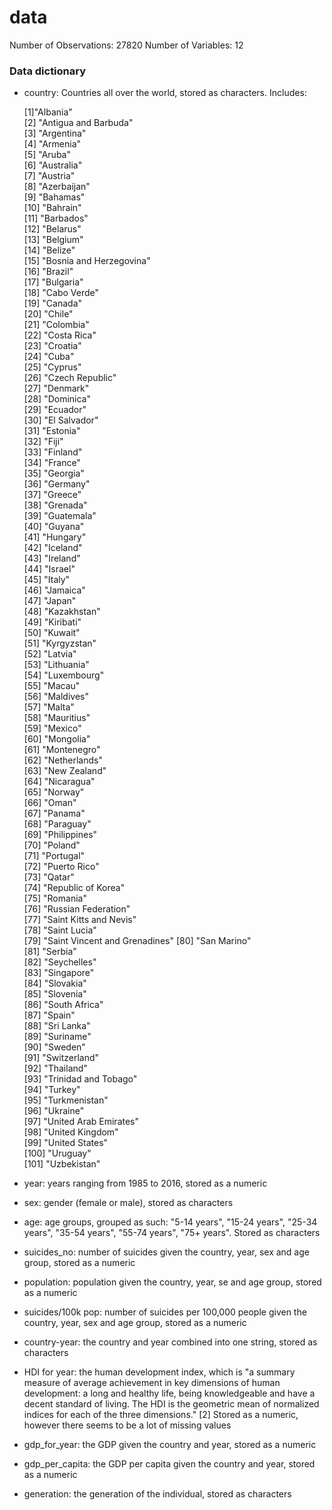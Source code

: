 # data

Number of Observations: 27820
Number of Variables: 12

### Data dictionary 
- country: Countries all over the world, stored as characters. Includes: 

  [1]"Albania"                     
  [2] "Antigua and Barbuda"         
  [3] "Argentina"                   
  [4] "Armenia"                     
  [5] "Aruba"                       
  [6] "Australia"                   
  [7] "Austria"                     
  [8] "Azerbaijan"                  
  [9] "Bahamas"                     
 [10] "Bahrain"                     
 [11] "Barbados"                    
 [12] "Belarus"                     
 [13] "Belgium"                     
 [14] "Belize"                      
 [15] "Bosnia and Herzegovina"      
 [16] "Brazil"                      
 [17] "Bulgaria"                    
 [18] "Cabo Verde"                  
 [19] "Canada"                      
 [20] "Chile"                       
 [21] "Colombia"                    
 [22] "Costa Rica"                  
 [23] "Croatia"                     
 [24] "Cuba"                        
 [25] "Cyprus"                      
 [26] "Czech Republic"              
 [27] "Denmark"                     
 [28] "Dominica"                    
 [29] "Ecuador"                     
 [30] "El Salvador"                 
 [31] "Estonia"                     
 [32] "Fiji"                        
 [33] "Finland"                     
 [34] "France"                      
 [35] "Georgia"                     
 [36] "Germany"                     
 [37] "Greece"                      
 [38] "Grenada"                     
 [39] "Guatemala"                   
 [40] "Guyana"                      
 [41] "Hungary"                     
 [42] "Iceland"                     
 [43] "Ireland"                     
 [44] "Israel"                      
 [45] "Italy"                       
 [46] "Jamaica"                     
 [47] "Japan"                       
 [48] "Kazakhstan"                  
 [49] "Kiribati"                    
 [50] "Kuwait"                      
 [51] "Kyrgyzstan"                  
 [52] "Latvia"                      
 [53] "Lithuania"                   
 [54] "Luxembourg"                  
 [55] "Macau"                       
 [56] "Maldives"                    
 [57] "Malta"                       
 [58] "Mauritius"                   
 [59] "Mexico"                      
 [60] "Mongolia"                    
 [61] "Montenegro"                  
 [62] "Netherlands"                 
 [63] "New Zealand"                 
 [64] "Nicaragua"                   
 [65] "Norway"                      
 [66] "Oman"                        
 [67] "Panama"                      
 [68] "Paraguay"                    
 [69] "Philippines"                 
 [70] "Poland"                      
 [71] "Portugal"                    
 [72] "Puerto Rico"                 
 [73] "Qatar"                       
 [74] "Republic of Korea"           
 [75] "Romania"                     
 [76] "Russian Federation"          
 [77] "Saint Kitts and Nevis"       
 [78] "Saint Lucia"                 
 [79] "Saint Vincent and Grenadines"
 [80] "San Marino"                  
 [81] "Serbia"                      
 [82] "Seychelles"                  
 [83] "Singapore"                   
 [84] "Slovakia"                    
 [85] "Slovenia"                    
 [86] "South Africa"                
 [87] "Spain"                       
 [88] "Sri Lanka"                   
 [89] "Suriname"                    
 [90] "Sweden"                      
 [91] "Switzerland"                 
 [92] "Thailand"                    
 [93] "Trinidad and Tobago"         
 [94] "Turkey"                      
 [95] "Turkmenistan"                
 [96] "Ukraine"                     
 [97] "United Arab Emirates"        
 [98] "United Kingdom"              
 [99] "United States"               
[100] "Uruguay"                     
[101] "Uzbekistan"    

- year: years ranging from 1985 to 2016, stored as a numeric
- sex: gender (female or male), stored as characters
- age: age groups, grouped as such: "5-14 years", "15-24 years", "25-34 years", "35-54 years", "55-74 years", "75+ years". Stored as characters
- suicides_no: number of suicides given the country, year, sex and age group, stored as a numeric
- population: population given the country, year, se and age group, stored as a numeric
- suicides/100k pop: number of suicides per 100,000 people given the country, year, sex and age group, stored as a numeric
- country-year: the country and year combined into one string, stored as characters 
- HDI for year: the human development index, which is "a summary measure of average achievement in key dimensions of human development: a long and healthy life, being knowledgeable and have a decent standard of living. The HDI is the geometric mean of normalized indices for each of the three dimensions." [2] Stored as a numeric, however there seems to be a lot of missing values
- gdp_for_year: the GDP given the country and year, stored as a numeric
- gdp_per_capita: the GDP per capita given the country and year, stored as a numeric
- generation: the generation of the individual, stored as characters  